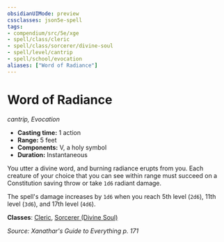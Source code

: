 ```yaml
---
obsidianUIMode: preview
cssclasses: json5e-spell
tags:
- compendium/src/5e/xge
- spell/class/cleric
- spell/class/sorcerer/divine-soul
- spell/level/cantrip
- spell/school/evocation
aliases: ["Word of Radiance"]
---
```

# Word of Radiance
*cantrip, Evocation*  

- **Casting time:** 1 action
- **Range:** 5 feet
- **Components:** V, a holy symbol
- **Duration:** Instantaneous

You utter a divine word, and burning radiance erupts from you. Each creature of your choice that you can see within range must succeed on a Constitution saving throw or take `1d6` radiant damage.

The spell's damage increases by `1d6` when you reach 5th level (`2d6`), 11th level (`3d6`), and 17th level (`4d6`).

**Classes**: [Cleric](compendium/classes/cleric.md), [Sorcerer (Divine Soul)](compendium/classes/sorcerer-divine-soul-xge.md)

*Source: Xanathar's Guide to Everything p. 171*